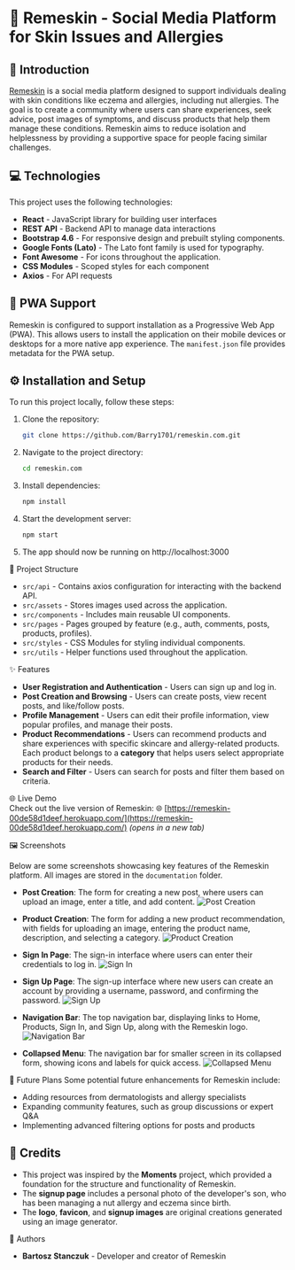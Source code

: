 # 🌿 Remeskin - Social Media Platform for Skin Issues and Allergies

## 📘 Introduction
[Remeskin](https://remeskin-00de58d1deef.herokuapp.com/) is a social media platform designed to support individuals dealing with skin conditions like eczema and allergies, including nut allergies. The goal is to create a community where users can share experiences, seek advice, post images of symptoms, and discuss products that help them manage these conditions. Remeskin aims to reduce isolation and helplessness by providing a supportive space for people facing similar challenges.

## 💻 Technologies
This project uses the following technologies:
- **React** - JavaScript library for building user interfaces
- **REST API** - Backend API to manage data interactions
- **Bootstrap 4.6** - For responsive design and prebuilt styling components.
- **Google Fonts (Lato)** - The Lato font family is used for typography.
- **Font Awesome** - For icons throughout the application.
- **CSS Modules** - Scoped styles for each component
- **Axios** - For API requests

## 📱 PWA Support
Remeskin is configured to support installation as a Progressive Web App (PWA). This allows users to install the application on their mobile devices or desktops for a more native app experience. The `manifest.json` file provides metadata for the PWA setup.


## ⚙️ Installation and Setup
To run this project locally, follow these steps:

1. Clone the repository:
    ```bash
    git clone https://github.com/Barry1701/remeskin.com.git

    ```

2. Navigate to the project directory:
    ```bash
    cd remeskin.com
    
    ```

3. Install dependencies:
    ```bash
    npm install
    
    ```

4. Start the development server:
    ```bash
    npm start

    ```

5. The app should now be running on http://localhost:3000

📁 Project Structure
- `src/api` - Contains axios configuration for interacting with the backend API.
- `src/assets` - Stores images used across the application.
- `src/components` - Includes main reusable UI components.
- `src/pages` - Pages grouped by feature (e.g., auth, comments, posts, products, profiles).
- `src/styles` - CSS Modules for styling individual components.
- `src/utils` - Helper functions used throughout the application.

✨ Features
- **User Registration and Authentication** - Users can sign up and log in.
- **Post Creation and Browsing** - Users can create posts, view recent posts, and like/follow posts.
- **Profile Management** - Users can edit their profile information, view popular profiles, and manage their posts.
- **Product Recommendations** - Users can recommend products and share experiences with specific skincare and allergy-related products. Each product belongs to a **category** that helps users select appropriate products for their needs.
- **Search and Filter** - Users can search for posts and filter them based on criteria.


🌐 Live Demo  
Check out the live version of Remeskin: 🌐 [https://remeskin-00de58d1deef.herokuapp.com/](https://remeskin-00de58d1deef.herokuapp.com/) _(opens in a new tab)_

🖼️ Screenshots

Below are some screenshots showcasing key features of the Remeskin platform. All images are stored in the `documentation` folder.

- **Post Creation**: The form for creating a new post, where users can upload an image, enter a title, and add content.
  ![Post Creation](documentation/post.png)

- **Product Creation**: The form for adding a new product recommendation, with fields for uploading an image, entering the product name, description, and selecting a category.
  ![Product Creation](documentation/product.png)

- **Sign In Page**: The sign-in interface where users can enter their credentials to log in.
  ![Sign In](documentation/signin.png)

- **Sign Up Page**: The sign-up interface where new users can create an account by providing a username, password, and confirming the password.
  ![Sign Up](documentation/signup.png)

- **Navigation Bar**: The top navigation bar, displaying links to Home, Products, Sign In, and Sign Up, along with the Remeskin logo.
  ![Navigation Bar](documentation/nav.png)

- **Collapsed Menu**: The navigation bar for smaller screen in its collapsed form, showing icons and labels for quick access.
  ![Collapsed Menu](documentation/smaller.png)

🔮 Future Plans
Some potential future enhancements for Remeskin include:

- Adding resources from dermatologists and allergy specialists
- Expanding community features, such as group discussions or expert Q&A
- Implementing advanced filtering options for posts and products

## 📜 Credits

- This project was inspired by the **Moments** project, which provided a foundation for the structure and functionality of Remeskin.
- The **signup page** includes a personal photo of the developer's son, who has been managing a nut allergy and eczema since birth.
- The **logo**, **favicon**, and **signup images** are original creations generated using an image generator.


👤 Authors
- **Bartosz Stanczuk** - Developer and creator of Remeskin










   
